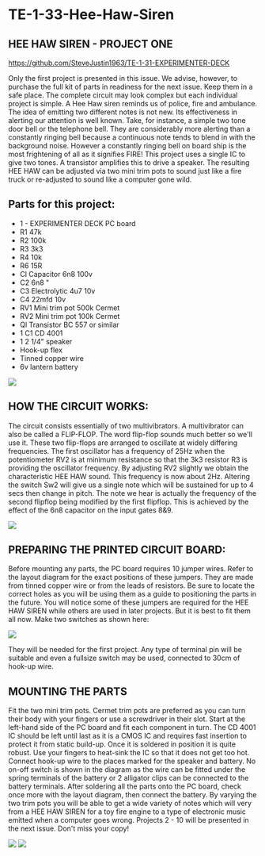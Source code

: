 # TE-1-33-Hee-Haw-Siren
## HEE HAW SIREN - PROJECT ONE 
https://github.com/SteveJustin1963/TE-1-31-EXPERIMENTER-DECK

Only the first project is presented in this issue. We advise, however, to purchase the full kit of parts in readiness for the next issue. Keep them in a safe place. The complete circuit may look complex but each individual project is simple.  A Hee Haw siren reminds us of police, fire and ambulance. The idea of emitting two different notes is not new. Its effectiveness in alerting our attention is well known. Take, for instance, a simple two tone door bell or the telephone bell. They are considerably more alerting than a constantly ringing bell because a continuous note tends to blend in with the background noise. However a constantly ringing bell on board ship is the most frightening of all as it signifies FIRE! This project uses a single IC to give two tones. A transistor amplifies this to drive a speaker. The resulting HEE HAW can be adjusted via two mini trim pots to sound just like a fire truck or re-adjusted to sound like a computer gone wild.  

## Parts for this project:
* 1 - EXPERIMENTER DECK PC board
* R1 47k
* R2 100k
* R3 3k3
* R4 10k
* R6 15R
* Cl Capacitor 6n8 100v
* C2 6n8 "
* C3 Electrolytic 4u7 10v
* C4 22mfd 10v
* RV1 Mini trim pot 500k Cermet
* RV2 Mini trim pot 100k Cermet
* Ql Transistor BC 557 or similar
* 1 C1 CD 4001
* 1 2 1/4" speaker
* Hook-up flex
* Tinned copper wire
* 6v lantern battery 

![](https://github.com/SteveJustin1963/TE-1-31-EXPERIMENTER-DECK/blob/master/heehaw-cct.png)

## HOW THE CIRCUIT WORKS:
The circuit consists essentially of two multivibrators. A multivibrator can also be called a FLIP-FLOP. The word flip-flop sounds much better so we'll use it. These two flip-flops are arranged to oscillate at widely differing frequencies. The first oscillator has a frequency of 25Hz when the potentiometer RV2 is at minimum resistance so that the 3k3 resistor R3 is providing the oscillator frequency. By adjusting RV2 slightly we obtain the characteristic HEE HAW sound. This frequency is now about 2Hz. Altering the switch Sw2 will give us a single note which will be sustained for up to 4 secs then change in pitch. The note we hear is actually the frequency of the second flipflop being modified by the first flipflop. This is achieved by the effect of the 6n8 capacitor on the input gates 8&9.  

![](https://github.com/SteveJustin1963/TE-1-33-Hee-Haw-Siren/blob/master/h-h-f.png)


## PREPARING THE PRINTED CIRCUIT BOARD:

Before mounting any parts, the PC board requires 10 jumper wires. Refer to the layout diagram for the exact positions of these jumpers. They are made from tinned copper wire or from the leads of resistors. Be sure to locate the correct holes as you will be using them as a guide to positioning the parts in the future. You will notice some of these jumpers are required for the HEE HAW SIREN while others are used in later projects. But it is best to fit them all now. Make two switches as shown here: 

![](https://github.com/SteveJustin1963/TE-1-33-Hee-Haw-Siren/blob/master/molexwash.png)

They will be needed for the first project. Any type of terminal pin will be suitable and even a fullsize switch may be used, connected to 30cm of hook-up wire.  

## MOUNTING THE PARTS
Fit the two mini trim pots. Cermet trim pots are preferred as you can turn their body with your fingers or use a screwdriver in their slot. Start at the left-hand side of the PC board and fit each component in turn. The CD 4001 IC should be left until last as it is a CMOS IC and requires fast insertion to protect it from static build-up. Once it is soldered in position it is quite robust. Use your fingers to heat-sink the IC so that it does not get too hot. Connect
hook-up wire to the places
marked for the speaker and
battery. No on-off switch
is shown in the diagram as
the wire can be fitted under the spring terminals of the
battery or 2 alligator clips
can be connected to the
battery terminals.
After soldering all the
parts onto the PC board,
check once more with the
layout diagram, then
connect the battery. By
varying the two trim pots
you will be able to get a
wide variety of notes
which will very from a HEE
HAW SIREN for a toy fire
engine to a type of
electronic music emitted
when a computer goes wrong.
Projects 2 - 10 will be
presented in the next issue.
Don't miss your copy! 

![](https://github.com/SteveJustin1963/TE-1-33-Hee-Haw-Siren/blob/master/layout.png)
![](https://github.com/SteveJustin1963/TE-1-33-Hee-Haw-Siren/blob/master/batt.png)
